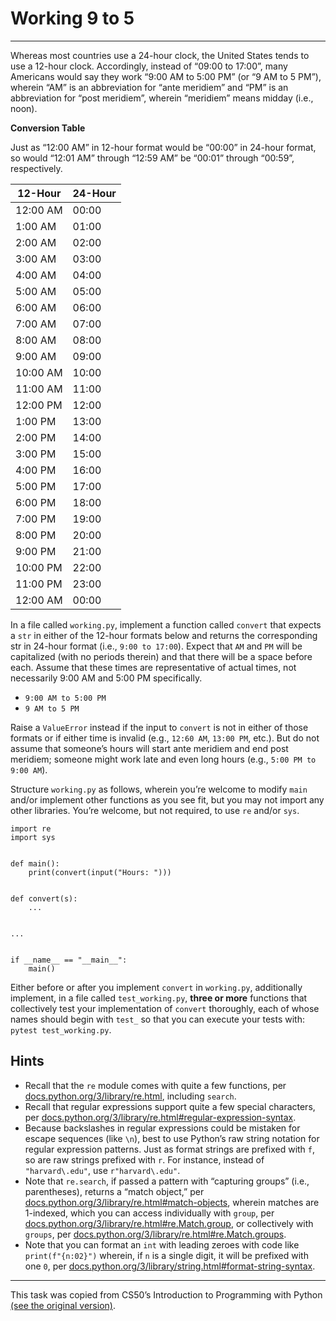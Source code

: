 # Working 9 to 5

---

Whereas most countries use a 24-hour clock, the United States tends to use a 12-hour clock. Accordingly, instead of “09:00 to 17:00”, many Americans would say they work “9:00 AM to 5:00 PM” (or “9 AM to 5 PM”), wherein “AM” is an abbreviation for “ante meridiem” and “PM” is an abbreviation for “post meridiem”, wherein “meridiem” means midday (i.e., noon).

**Conversion Table**

Just as “12:00 AM” in 12-hour format would be “00:00” in 24-hour format, so would “12:01 AM” through “12:59 AM” be “00:01” through “00:59”, respectively.


12-Hour|24-Hour
-------|-------
12:00 AM|00:00
1:00 AM|01:00
2:00 AM|02:00
3:00 AM|03:00
4:00 AM|04:00
5:00 AM|05:00
6:00 AM|06:00
7:00 AM|07:00
8:00 AM|08:00
9:00 AM|09:00
10:00 AM|10:00
11:00 AM|11:00
12:00 PM|12:00
1:00 PM|13:00
2:00 PM|14:00
3:00 PM|15:00
4:00 PM|16:00
5:00 PM|17:00
6:00 PM|18:00
7:00 PM	|19:00
8:00 PM|20:00
9:00 PM|21:00
10:00 PM|22:00
11:00 PM|23:00
12:00 AM|00:00

In a file called `working.py`, implement a function called `convert` that expects a `str` in either of the 12-hour formats below and returns the corresponding str in 24-hour format (i.e., `9:00 to 17:00`). Expect that `AM` and `PM` will be capitalized (with no periods therein) and that there will be a space before each. Assume that these times are representative of actual times, not necessarily 9:00 AM and 5:00 PM specifically.

- `9:00 AM to 5:00 PM`
- `9 AM to 5 PM`

Raise a `ValueError` instead if the input to `convert` is not in either of those formats or if either time is invalid (e.g., `12:60 AM`, `13:00 PM`, etc.). But do not assume that someone’s hours will start ante meridiem and end post meridiem; someone might work late and even long hours (e.g., `5:00 PM to 9:00 AM`).

Structure `working.py` as follows, wherein you’re welcome to modify `main` and/or implement other functions as you see fit, but you may not import any other libraries. You’re welcome, but not required, to use `re` and/or `sys`.

```
import re
import sys


def main():
    print(convert(input("Hours: ")))


def convert(s):
    ...


...


if __name__ == "__main__":
    main()
```

Either before or after you implement `convert` in `working.py`, additionally implement, in a file called `test_working.py`, **three or more** functions that collectively test your implementation of `convert` thoroughly, each of whose names should begin with `test_` so that you can execute your tests with: `pytest test_working.py`.

## Hints

- Recall that the `re` module comes with quite a few functions, per [docs.python.org/3/library/re.html](docs.python.org/3/library/re.html), including `search`.
- Recall that regular expressions support quite a few special characters, per [docs.python.org/3/library/re.html#regular-expression-syntax](docs.python.org/3/library/re.html#regular-expression-syntax).
- Because backslashes in regular expressions could be mistaken for escape sequences (like `\n`), best to use Python’s raw string notation for regular expression patterns. Just as format strings are prefixed with `f`, so are raw strings prefixed with `r`. For instance, instead of `"harvard\.edu"`, use `r"harvard\.edu"`.
- Note that `re.search`, if passed a pattern with “capturing groups” (i.e., parentheses), returns a “match object,” per [docs.python.org/3/library/re.html#match-objects](docs.python.org/3/library/re.html#match-objects), wherein matches are 1-indexed, which you can access individually with `group`, per [docs.python.org/3/library/re.html#re.Match.group](docs.python.org/3/library/re.html#re.Match.group), or collectively with `groups`, per [docs.python.org/3/library/re.html#re.Match.groups](docs.python.org/3/library/re.html#re.Match.groups).
- Note that you can format an `int` with leading zeroes with code like `print(f"{n:02}")` wherein, if `n` is a single digit, it will be prefixed with one `0`, per [docs.python.org/3/library/string.html#format-string-syntax](docs.python.org/3/library/string.html#format-string-syntax).

---

This task was copied from CS50’s Introduction to Programming with Python
[(see the original version)](https://cs50.harvard.edu/python/2022/psets/7/working/).



